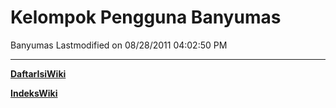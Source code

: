 # Kelompok Pengguna Banyumas

Banyumas
Lastmodified on 08/28/2011 04:02:50 PM


---
[**DaftarIsiWiki**](/DaftarIsi/README.md)

[**IndeksWiki**](/Indeks.md)
